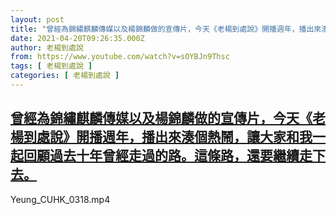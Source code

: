 ```yaml
---
layout: post
title: "曾經為錦繡麒麟傳媒以及楊錦麟做的宣傳片，今天《老楊到處說》開播週年，播出來湊個熱鬧，讓大家和我一起回顧過去十年曾經走過的路。這條路，還要繼續走下去。"
date: 2021-04-20T09:26:35.000Z
author: 老楊到處說
from: https://www.youtube.com/watch?v=sOYBJn9Thsc
tags: [ 老楊到處說 ]
categories: [ 老楊到處說 ]
---
```

<!--1618910795000-->
[曾經為錦繡麒麟傳媒以及楊錦麟做的宣傳片，今天《老楊到處說》開播週年，播出來湊個熱鬧，讓大家和我一起回顧過去十年曾經走過的路。這條路，還要繼續走下去。](https://www.youtube.com/watch?v=sOYBJn9Thsc)
------

<div>
Yeung_CUHK_0318.mp4
</div>

